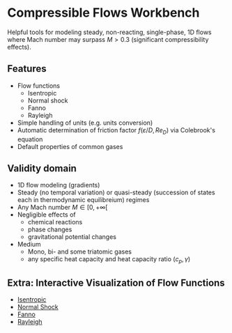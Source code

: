 # Compressible Flows Workbench #

Helpful tools for modeling steady, non-reacting, single-phase, 1D flows where Mach number may surpass $M>0.3$ (significant compressibility effects). 

 ## Features ##

- Flow functions
  - Isentropic
  - Normal shock
  - Fanno
  - Rayleigh
- Simple handling of units (e.g. units conversion) 
- Automatic determination of friction factor $f(\varepsilon/D, Re_D)$ via Colebrook's equation
- Default properties of common gases

## Validity domain ##

- 1D flow modeling (gradients)
- Steady (no temporal variation) or quasi-steady (succession of states each in thermodynamic equilibreium) regimes
- Any Mach number $M \in [0, +\infty[$
- Negligible effects of 
  - chemical reactions
  - phase changes
  - gravitational potential changes
- Medium
  - Mono, bi- and some triatomic gases
  - any specific heat capacity and heat capacity ratio $(c_p, \gamma)$
  
## Extra: Interactive Visualization of Flow Functions ##
- [Isentropic](https://chart-studio.plotly.com/~jonasmmiguel/49/#/)
- [Normal Shock](https://chart-studio.plotly.com/~jonasmmiguel/51/#/)
- [Fanno](https://chart-studio.plotly.com/~jonasmmiguel/49/#/)
- [Rayleigh](https://chart-studio.plotly.com/~jonasmmiguel/55/#/)



